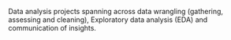 Data analysis projects spanning across data wrangling (gathering, assessing and cleaning), Exploratory data analysis (EDA) and communication of insights.